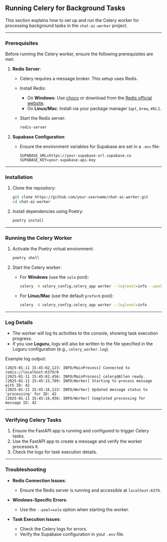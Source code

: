 ## **Running Celery for Background Tasks**

This section explains how to set up and run the Celery worker for processing background tasks in the `chat-ai-worker` project.

---

### **Prerequisites**

Before running the Celery worker, ensure the following prerequisites are met:

1. **Redis Server**:
   - Celery requires a message broker. This setup uses Redis.
   - Install Redis:
     - On **Windows**: Use [choco](https://chocolatey.org/) or download from the [Redis official website](https://redis.io/).
     - On **Linux/Mac**: Install via your package manager (`apt`, `brew`, etc.).

   - Start the Redis server:
     ```bash
     redis-server
     ```

2. **Supabase Configuration**:
   - Ensure the environment variables for Supabase are set in a `.env` file:
     ```
     SUPABASE_URL=https://your-supabase-url.supabase.co
     SUPABASE_KEY=your-supabase-api-key
     ```

---

### **Installation**

1. Clone the repository:
   ```bash
   git clone https://github.com/your-username/chat-ai-worker.git
   cd chat-ai-worker
   ```

2. Install dependencies using Poetry:
   ```bash
   poetry install
   ```

---

### **Running the Celery Worker**

1. Activate the Poetry virtual environment:
   ```bash
   poetry shell
   ```

2. Start the Celery worker:

   - For **Windows** (use the `solo` pool):
     ```bash
     celery -A celery_config.celery_app worker --loglevel=info --pool=solo
     ```

   - For **Linux/Mac** (use the default `prefork` pool):
     ```bash
     celery -A celery_config.celery_app worker --loglevel=info
     ```

---

### **Log Details**

- The worker will log its activities to the console, showing task execution progress.
- If you use **Loguru**, logs will also be written to the file specified in the Loguru configuration (e.g., `celery_worker.log`).

Example log output:
```plaintext
[2025-01-11 15:45:02,123: INFO/MainProcess] Connected to redis://localhost:6379/0
[2025-01-11 15:45:02,456: INFO/MainProcess] celery@Allen ready.
[2025-01-11 15:45:15,789: INFO/Worker] Starting to process message with ID: 42
[2025-01-11 15:45:16,123: INFO/Worker] Updated message status to 'processing' for ID: 42
[2025-01-11 15:45:16,456: INFO/Worker] Completed processing for message ID: 42
```

---

### **Verifying Celery Tasks**

1. Ensure the FastAPI app is running and configured to trigger Celery tasks.
2. Use the FastAPI app to create a message and verify the worker processes it.
3. Check the logs for task execution details.

---

### **Troubleshooting**

- **Redis Connection Issues**:
  - Ensure the Redis server is running and accessible at `localhost:6379`.

- **Windows-Specific Errors**:
  - Use the `--pool=solo` option when starting the worker.

- **Task Execution Issues**:
  - Check the Celery logs for errors.
  - Verify the Supabase configuration in your `.env` file.

